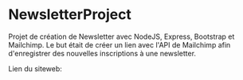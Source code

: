 # NewsletterProject
Projet de création de Newsletter avec NodeJS, Express, Bootstrap et Mailchimp.
Le but était de créer un lien avec l'API de Mailchimp afin d'enregistrer des nouvelles inscriptions à une newsletter.

Lien du siteweb: 
